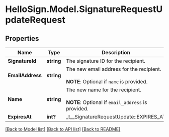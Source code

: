 # HelloSign.Model.SignatureRequestUpdateRequest

## Properties

Name | Type | Description | Notes
------------ | ------------- | ------------- | -------------
**SignatureId** | **string** |  The signature ID for the recipient.  | 
**EmailAddress** | **string** |  The new email address for the recipient.<br><br>**NOTE**: Optional if `name` is provided.  | [optional] 
**Name** | **string** |  The new name for the recipient.<br><br>**NOTE**: Optional if `email_address` is provided.  | [optional] 
**ExpiresAt** | **int?** |  _t__SignatureRequestUpdate::EXPIRES_AT  | [optional] 

[[Back to Model list]](../README.md#documentation-for-models) [[Back to API list]](../README.md#documentation-for-api-endpoints) [[Back to README]](../README.md)

